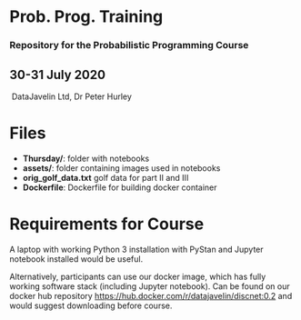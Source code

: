 # Prob. Prog. Training
### Repository for the Probabilistic Programming Course 
30-31 July 2020
---------------------
 DataJavelin Ltd, Dr Peter Hurley 

# Files
* **Thursday/**: folder with notebooks
* **assets/**: folder containing images used in notebooks
* **orig_golf_data.txt** golf data for part II and III
* **Dockerfile**: Dockerfile for building docker container

# Requirements for Course
A laptop with working Python 3 installation with PyStan and Jupyter notebook installed would be useful. 

Alternatively, participants can use our docker image, which has fully working software stack (including Jupyter notebook). Can be found on our docker hub repository https://hub.docker.com/r/datajavelin/discnet:0.2 and would suggest downloading before course.

